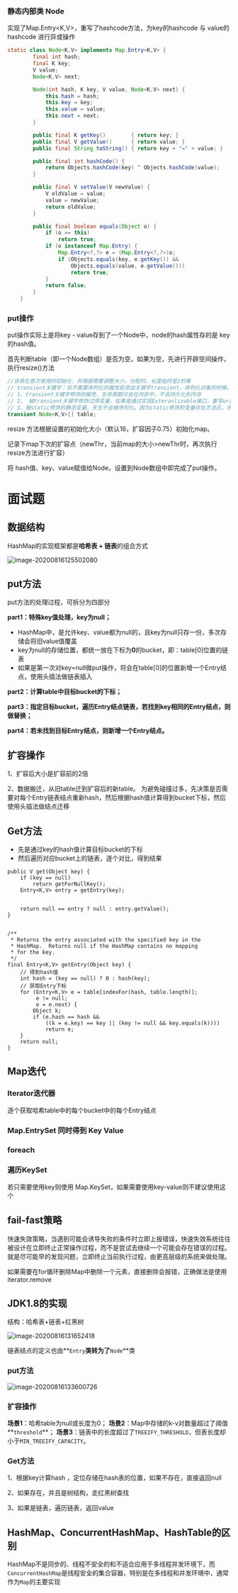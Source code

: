 

### 静态内部类 Node

实现了Map.Entry<K,V>，重写了hashcode方法，为key的hashcode 与 value的hashcode 进行异或操作

```java
static class Node<K,V> implements Map.Entry<K,V> {
        final int hash;
        final K key;
        V value;
        Node<K,V> next;

        Node(int hash, K key, V value, Node<K,V> next) {
            this.hash = hash;
            this.key = key;
            this.value = value;
            this.next = next;
        }

        public final K getKey()        { return key; }
        public final V getValue()      { return value; }
        public final String toString() { return key + "=" + value; }

        public final int hashCode() {
            return Objects.hashCode(key) ^ Objects.hashCode(value);
        }

        public final V setValue(V newValue) {
            V oldValue = value;
            value = newValue;
            return oldValue;
        }

        public final boolean equals(Object o) {
            if (o == this)
                return true;
            if (o instanceof Map.Entry) {
                Map.Entry<?,?> e = (Map.Entry<?,?>)o;
                if (Objects.equals(key, e.getKey()) &&
                    Objects.equals(value, e.getValue()))
                    return true;
            }
            return false;
        }
    }
```



### put操作

put操作实际上是将key - value存到了一个Node中，node的hash属性存的是 key的hash值。

首先判断table（即一个Node数组）是否为空，如果为空，先进行开辟空间操作，执行resize()方法

```java
//该表在首次使用时初始化，并根据需要调整大小。分配时，长度始终是2的幂
// transient关键字：将不需要序列化的属性前添加关键字transient，序列化对象的时候，这个属性就不会被序列化
// 1、transient关键字修饰的属性，生命周期只会在内存中，不会持久化到内存
// 2、 被transient关键字修饰过得变量，如果是通过实现Exteranlizable接口，重写writeExternal和readExternal方法，那么可以进行序列化
// 3、被static修饰的静态变量，天生不会被序列化。因为static修饰的变量存在方法区。序列化只能虚化列化堆内存
transient Node<K,V>[] table;
```

resize 方法根据设置的初始化大小（默认16，扩容因子0.75）初始化map。

记录下map下次的扩容点（newThr，当前map的大小>newThr时，再次执行resize方法进行扩容）

将 hash值、key、value赋值给Node，设置到Node数组中即完成了put操作。

# 面试题

##  数据结构

HashMap的实现框架都是**哈希表 + 链表**的组合方式

![image-20200816125502080](assets/image-20200816125502080.png)



## put方法

put方法的处理过程，可拆分为四部分

**part1：特殊key值处理，key为null；**

-  HashMap中，是允许key、value都为null的，且key为null只存一份，多次存储会将旧value值覆盖
-  key为null的存储位置，都统一放在下标为**0**的bucket，即：table[0]位置的链表
- 如果是第一次对key=null做put操作，将会在table[0]的位置新增一个Entry结点，使用头插法做链表插入

**part2：计算table中目标bucket的下标；**



**part3：指定目标bucket，遍历Entry结点链表，若找到key相同的Entry结点，则做替换；**

**part4：若未找到目标Entry结点，则新增一个Entry结点。**




## 扩容操作

1、扩容后大小是扩容前的2倍

2、数据搬迁，从旧table迁到扩容后的新table。 为避免碰撞过多，先决策是否需要对每个Entry链表结点重新hash，然后根据hash值计算得到bucket下标，然后使用头插法做结点迁移



## Get方法

- 先是通过key的hash值计算目标bucket的下标
- 然后遍历对应bucket上的链表，逐个对比，得到结果

```
public V get(Object key) {
    if (key == null)
        return getForNullKey();
    Entry<K,V> entry = getEntry(key);


    return null == entry ? null : entry.getValue();
}


/**
 * Returns the entry associated with the specified key in the
 * HashMap.  Returns null if the HashMap contains no mapping
 * for the key.
 */
final Entry<K,V> getEntry(Object key) {
	// 得到hash值
    int hash = (key == null) ? 0 : hash(key);
    // 获取Entry下标
    for (Entry<K,V> e = table[indexFor(hash, table.length)];
         e != null;
         e = e.next) {
        Object k;
        if (e.hash == hash &&
            ((k = e.key) == key || (key != null && key.equals(k))))
            return e;
    }
    return null;
}
```



## Map迭代

### Iterator迭代器

逐个获取哈希table中的每个bucket中的每个Entry结点

### Map.EntrySet 同时得到 Key  Value



### foreach



### 遍历KeySet

若只需要使用key则使用 Map.KeySet，如果需要使用key-value则不建议使用这个



## fail-fast策略

快速失效策略，当遇到可能会诱导失败的条件时立即上报错误，快速失效系统往往被设计在立即终止正常操作过程，而不是尝试去继续一个可能会存在错误的过程。就是尽可能早的发现问题，立即终止当前执行过程，由更高层级的系统来做处理。

如果需要在for循环删除Map中删除一个元素，直接删除会报错，正确做法是使用iterator.remove



## JDK1.8的实现

结构：哈希表+链表+红黑树

![image-20200816131652418](assets/image-20200816131652418.png)



链表结点的定义也由**`Entry`**类转为了**`Node`**类

### put方法

![image-20200816133600726](assets/image-20200816133600726.png)

### 扩容操作

**场景1**：哈希table为null或长度为0；
**场景2**：Map中存储的k-v对数量超过了阈值**`threshold`**；
**场景3**：链表中的长度超过了`TREEIFY_THRESHOLD`，但表长度却小于`MIN_TREEIFY_CAPACITY`。



### Get方法

1、根据key计算hash ，定位存储在hash表的位置，如果不存在，直接返回null

2、如果存在，并且是树结构，走红黑树查找

3、如果是链表，遍历链表，返回value



## HashMap、ConcurrentHashMap、HashTable的区别

HashMap不是同步的、线程不安全的和不适合应用于多线程并发环境下，而`ConcurrentHashMap`是线程安全的集合容器，特别是在多线程和并发环境中，通常作为`Map`的主要实现





